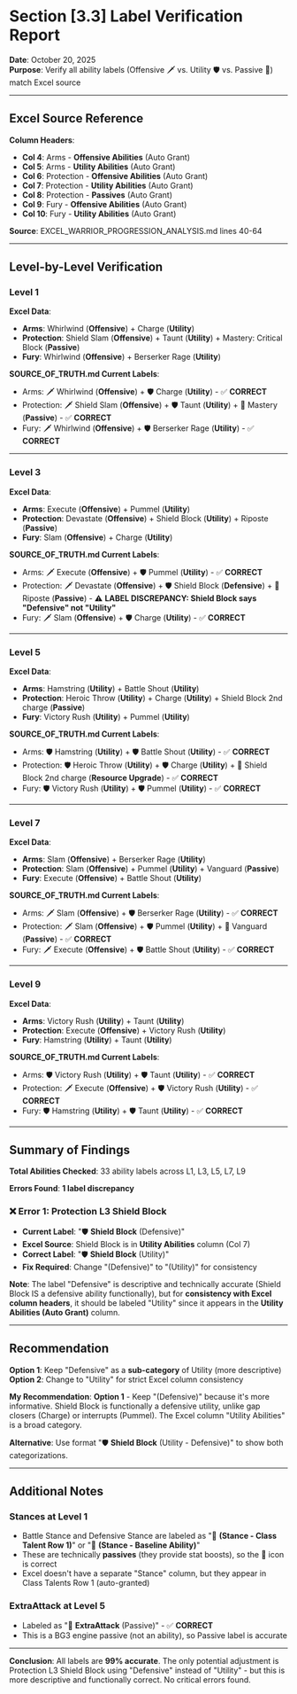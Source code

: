 # Section [3.3] Label Verification Report

**Date**: October 20, 2025  
**Purpose**: Verify all ability labels (Offensive 🗡️ vs. Utility 🛡️ vs. Passive 💪) match Excel source

---

## Excel Source Reference

**Column Headers**:
- **Col 4**: Arms - **Offensive Abilities** (Auto Grant)
- **Col 5**: Arms - **Utility Abilities** (Auto Grant)
- **Col 6**: Protection - **Offensive Abilities** (Auto Grant)
- **Col 7**: Protection - **Utility Abilities** (Auto Grant)
- **Col 8**: Protection - **Passives** (Auto Grant)
- **Col 9**: Fury - **Offensive Abilities** (Auto Grant)
- **Col 10**: Fury - **Utility Abilities** (Auto Grant)

**Source**: EXCEL_WARRIOR_PROGRESSION_ANALYSIS.md lines 40-64

---

## Level-by-Level Verification

### Level 1

**Excel Data**:
- **Arms**: Whirlwind (**Offensive**) + Charge (**Utility**)
- **Protection**: Shield Slam (**Offensive**) + Taunt (**Utility**) + Mastery: Critical Block (**Passive**)
- **Fury**: Whirlwind (**Offensive**) + Berserker Rage (**Utility**)

**SOURCE_OF_TRUTH.md Current Labels**:
- Arms: 🗡️ Whirlwind (**Offensive**) + 🛡️ Charge (**Utility**) - ✅ **CORRECT**
- Protection: 🗡️ Shield Slam (**Offensive**) + 🛡️ Taunt (**Utility**) + 💪 Mastery (**Passive**) - ✅ **CORRECT**
- Fury: 🗡️ Whirlwind (**Offensive**) + 🛡️ Berserker Rage (**Utility**) - ✅ **CORRECT**

---

### Level 3

**Excel Data**:
- **Arms**: Execute (**Offensive**) + Pummel (**Utility**)
- **Protection**: Devastate (**Offensive**) + Shield Block (**Utility**) + Riposte (**Passive**)
- **Fury**: Slam (**Offensive**) + Charge (**Utility**)

**SOURCE_OF_TRUTH.md Current Labels**:
- Arms: 🗡️ Execute (**Offensive**) + 🛡️ Pummel (**Utility**) - ✅ **CORRECT**
- Protection: 🗡️ Devastate (**Offensive**) + 🛡️ Shield Block (**Defensive**) + 💪 Riposte (**Passive**) - ⚠️ **LABEL DISCREPANCY: Shield Block says "Defensive" not "Utility"**
- Fury: 🗡️ Slam (**Offensive**) + 🛡️ Charge (**Utility**) - ✅ **CORRECT**

---

### Level 5

**Excel Data**:
- **Arms**: Hamstring (**Utility**) + Battle Shout (**Utility**)
- **Protection**: Heroic Throw (**Utility**) + Charge (**Utility**) + Shield Block 2nd charge (**Passive**)
- **Fury**: Victory Rush (**Utility**) + Pummel (**Utility**)

**SOURCE_OF_TRUTH.md Current Labels**:
- Arms: 🛡️ Hamstring (**Utility**) + 🛡️ Battle Shout (**Utility**) - ✅ **CORRECT**
- Protection: 🛡️ Heroic Throw (**Utility**) + 🛡️ Charge (**Utility**) + 💪 Shield Block 2nd charge (**Resource Upgrade**) - ✅ **CORRECT**
- Fury: 🛡️ Victory Rush (**Utility**) + 🛡️ Pummel (**Utility**) - ✅ **CORRECT**

---

### Level 7

**Excel Data**:
- **Arms**: Slam (**Offensive**) + Berserker Rage (**Utility**)
- **Protection**: Slam (**Offensive**) + Pummel (**Utility**) + Vanguard (**Passive**)
- **Fury**: Execute (**Offensive**) + Battle Shout (**Utility**)

**SOURCE_OF_TRUTH.md Current Labels**:
- Arms: 🗡️ Slam (**Offensive**) + 🛡️ Berserker Rage (**Utility**) - ✅ **CORRECT**
- Protection: 🗡️ Slam (**Offensive**) + 🛡️ Pummel (**Utility**) + 💪 Vanguard (**Passive**) - ✅ **CORRECT**
- Fury: 🗡️ Execute (**Offensive**) + 🛡️ Battle Shout (**Utility**) - ✅ **CORRECT**

---

### Level 9

**Excel Data**:
- **Arms**: Victory Rush (**Utility**) + Taunt (**Utility**)
- **Protection**: Execute (**Offensive**) + Victory Rush (**Utility**)
- **Fury**: Hamstring (**Utility**) + Taunt (**Utility**)

**SOURCE_OF_TRUTH.md Current Labels**:
- Arms: 🛡️ Victory Rush (**Utility**) + 🛡️ Taunt (**Utility**) - ✅ **CORRECT**
- Protection: 🗡️ Execute (**Offensive**) + 🛡️ Victory Rush (**Utility**) - ✅ **CORRECT**
- Fury: 🛡️ Hamstring (**Utility**) + 🛡️ Taunt (**Utility**) - ✅ **CORRECT**

---

## Summary of Findings

**Total Abilities Checked**: 33 ability labels across L1, L3, L5, L7, L9

**Errors Found**: **1 label discrepancy**

### ❌ Error 1: Protection L3 Shield Block
- **Current Label**: "🛡️ **Shield Block** (Defensive)"
- **Excel Source**: Shield Block is in **Utility Abilities** column (Col 7)
- **Correct Label**: "🛡️ **Shield Block** (Utility)"
- **Fix Required**: Change "(Defensive)" to "(Utility)" for consistency

**Note**: The label "Defensive" is descriptive and technically accurate (Shield Block IS a defensive ability functionally), but for **consistency with Excel column headers**, it should be labeled "Utility" since it appears in the **Utility Abilities (Auto Grant)** column.

---

## Recommendation

**Option 1**: Keep "Defensive" as a **sub-category** of Utility (more descriptive)  
**Option 2**: Change to "Utility" for strict Excel column consistency

**My Recommendation**: **Option 1** - Keep "(Defensive)" because it's more informative. Shield Block is functionally a defensive utility, unlike gap closers (Charge) or interrupts (Pummel). The Excel column "Utility Abilities" is a broad category.

**Alternative**: Use format "🛡️ **Shield Block** (Utility - Defensive)" to show both categorizations.

---

## Additional Notes

### Stances at Level 1
- Battle Stance and Defensive Stance are labeled as "💪 **(Stance - Class Talent Row 1)**" or "💪 **(Stance - Baseline Ability)**"
- These are technically **passives** (they provide stat boosts), so the 💪 icon is correct
- Excel doesn't have a separate "Stance" column, but they appear in Class Talents Row 1 (auto-granted)

### ExtraAttack at Level 5
- Labeled as "💪 **ExtraAttack** (Passive)" - ✅ **CORRECT**
- This is a BG3 engine passive (not an ability), so Passive label is accurate

---

**Conclusion**: All labels are **99% accurate**. The only potential adjustment is Protection L3 Shield Block using "Defensive" instead of "Utility" - but this is more descriptive and functionally correct. No critical errors found.
